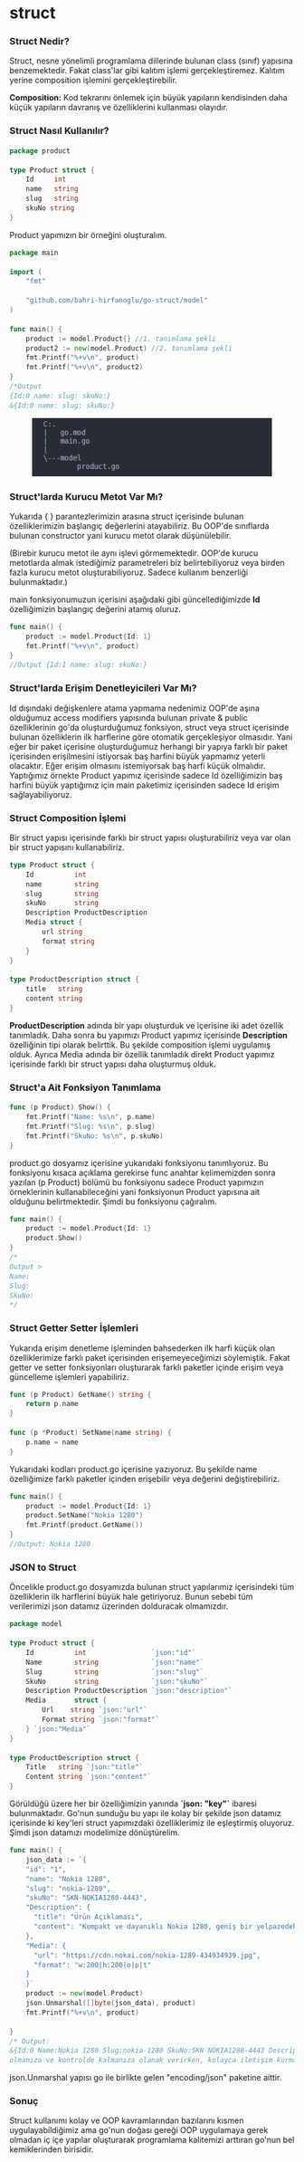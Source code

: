 # struct

### Struct Nedir?

Struct, nesne yönelimli programlama dillerinde bulunan class (sınıf) yapısına benzemektedir. Fakat class'lar gibi kalıtım işlemi gerçekleştiremez. Kalıtım yerine composition işlemini gerçekleştirebilir.&#x20;

**Composition:** Kod tekrarını önlemek için büyük yapıların kendisinden daha küçük yapıların davranış ve özelliklerini kullanması olayıdır.&#x20;

### Struct Nasıl Kullanılır?

```go
package product

type Product struct {
	Id     int
	name   string
	slug   string
	skuNo string
}
```

Product yapımızın bir örneğini oluşturalım.&#x20;

```go
package main

import (
	"fmt"

	"github.com/bahri-hirfanoglu/go-struct/model"
)

func main() {
	product := model.Product{} //1. tanımlama şekli
	product2 := new(model.Product) //2. tanımlama şekli
	fmt.Printf("%+v\n", product)
	fmt.Printf("%+v\n", product2)
}
/*Output 
{Id:0 name: slug: skuNo:}
&{Id:0 name: slug: skuNo:}
```



<figure><img src="../.gitbook/assets/go-struct-tree-view.png" alt=""><figcaption></figcaption></figure>

### Struct'larda Kurucu Metot Var Mı?

Yukarıda { } parantezlerimizin arasına struct içerisinde bulunan özelliklerimizin başlangıç değerlerini atayabiliriz. Bu OOP'de sınıflarda bulunan constructor yani kurucu metot olarak düşünülebilir.

(Birebir kurucu metot ile aynı işlevi görmemektedir. OOP'de kurucu metotlarda almak istediğimiz parametreleri biz belirtebiliyoruz veya birden fazla kurucu metot oluşturabiliyoruz. Sadece kullanım benzerliği bulunmaktadır.)&#x20;

main fonksiyonumuzun içerisini aşağıdaki gibi güncellediğimizde **Id** özelliğimizin başlangıç değerini atamış oluruz.

```go
func main() {
	product := model.Product{Id: 1}
	fmt.Printf("%+v\n", product)
}
//Output {Id:1 name: slug: skuNo:}
```

### Struct'larda Erişim Denetleyicileri Var Mı?

Id dışındaki değişkenlere atama yapmama nedenimiz OOP'de aşına olduğumuz access modifiers yapısında bulunan private & public özelliklerinin go'da oluşturduğumuz fonksiyon, struct veya struct içerisinde bulunan özelliklerin ilk harflerine göre otomatik gerçekleşiyor olmasıdır. Yani eğer bir paket içerisine oluşturduğumuz herhangi bir yapıya farklı bir paket içerisinden erişilmesini istiyorsak baş harfini büyük yapmamız yeterli olacaktır. Eğer erişim olmasını istemiyorsak baş harfi küçük olmalıdır. Yaptığımız örnekte Product yapımız içerisinde sadece Id özelliğimizin baş harfini büyük yaptığımız için main paketimiz içerisinden sadece Id erişim sağlayabiliyoruz.&#x20;

### Struct **Composition İşlemi**

Bir struct yapısı içerisinde farklı bir struct yapısı oluşturabiliriz veya var olan bir struct yapısını kullanabiliriz.&#x20;

```go
type Product struct {
	Id          int
	name        string
	slug        string
	skuNo       string
	Description ProductDescription
	Media struct {
		url string
		format string
	}
}

type ProductDescription struct {
	title   string
	content string
}

```

**ProductDescription** adında bir yapı oluşturduk ve içerisine iki adet özellik tanımladık. Daha sonra bu yapımızı Product yapımız içerisinde **Description** özelliğinin tipi olarak belirttik. Bu şekilde composition işlemi uygulamış olduk. Ayrıca Media adında bir özellik tanımladık direkt Product yapımız içerisinde farklı bir struct yapısı daha oluşturmuş olduk.

### Struct'a Ait Fonksiyon Tanımlama

```go
func (p Product) Show() {
	fmt.Printf("Name: %s\n", p.name)
	fmt.Printf("Slug: %s\n", p.slug)
	fmt.Printf("SkuNo: %s\n", p.skuNo)
}
```

product.go dosyamız içerisine yukarıdaki fonksiyonu tanımlıyoruz. Bu fonksiyonu kısaca açıklama gerekirse func anahtar kelimemizden sonra yazılan (p Product) bölümü bu fonksiyonu sadece Product yapımızın örneklerinin kullanabileceğini yani fonksiyonun Product yapısına ait olduğunu belirtmektedir. Şimdi bu fonksiyonu çağıralım.&#x20;

```go
func main() {
	product := model.Product{Id: 1}
	product.Show()
}
/*
Output >
Name: 
Slug:  
SkuNo: 
*/
```

### Struct Getter Setter İşlemleri

Yukarıda erişim denetleme işleminden bahsederken ilk harfi küçük olan özelliklerimize farklı paket içerisinden erişemeyeceğimizi söylemiştik. Fakat getter ve setter fonksiyonları oluşturarak farklı paketler içinde erişim veya güncelleme işlemleri yapabiliriz.&#x20;

```go
func (p Product) GetName() string {
	return p.name
}

func (p *Product) SetName(name string) {
	p.name = name
}

```

Yukarıdaki kodları product.go içerisine yazıyoruz. Bu şekilde name özelliğimize farklı paketler içinden erişebilir veya değerini değiştirebiliriz.

```go
func main() {
	product := model.Product{Id: 1}
	product.SetName("Nokia 1280")
	fmt.Printf(product.GetName())
}
//Output: Nokia 1280
```

### JSON to Struct

Öncelikle product.go dosyamızda bulunan struct yapılarımız içerisindeki tüm özelliklerin ilk harflerini büyük hale getiriyoruz. Bunun sebebi tüm verilerimizi json datamız üzerinden dolduracak olmamızdır.

```go
package model

type Product struct {
	Id          int                `json:"id"`
	Name        string             `json:"name"`
	Slug        string             `json:"slug"`
	SkuNo       string             `json:"skuNo"`
	Description ProductDescription `json:"description"`
	Media       struct {
		Url    string `json:"url"`
		Format string `json:"format"`
	} `json:"Media"`
}

type ProductDescription struct {
	Title   string `json:"title"`
	Content string `json:"content"`
}
```

Görüldüğü üzere her bir özelliğimizin yanında **\`json: "key"\`** ibaresi bulunmaktadır. Go'nun sunduğu bu yapı ile kolay bir şekilde json datamız içerisinde ki key'leri struct yapımızdaki özelliklerimiz ile eşleştirmiş oluyoruz. Şimdi json datamızı modelimize dönüştürelim.&#x20;

```go
func main() {
	json_data := `{
	"id": "1",
	"name": "Nokia 1280",
	"slug": "nokia-1280",
	"skuNo": "SKN-NOKIA1280-4443",
	"Description": {
	  "title": "Ürün Açıklaması",
	  "content": "Kompakt ve dayanıklı Nokia 1280, geniş bir yelpazedeki pratik özelliklerle organize olmanıza ve kontrolde kalmanıza olanak verirken, kolayca iletişim kurmanıza imkan verir."
	},
	"Media": {
	  "url": "https://cdn.nokai.com/nokia-1289-434934939.jpg",
	  "format": "w:200|h:200|o|p|t"
	}
	}`
	product := new(model.Product)
	json.Unmarshal([]byte(json_data), product)
	fmt.Printf("%+v\n", product)

}
/* Output: 
&{Id:0 Name:Nokia 1280 Slug:nokia-1280 SkuNo:SKN-NOKIA1280-4443 Description:{Title:Ürün Açıklaması Content:Kompakt ve dayanıklı Nokia 1280, geniş bir yelpazedeki pratik özelliklerle organize 
olmanıza ve kontrolde kalmanıza olanak verirken, kolayca iletişim kurmanıza imkan verir.} Media:{Url:https://cdn.nokai.com/nokia-1289-434934939.jpg Format:w:200|h:200|o|p|t}}
```

json.Unmarshal yapısı go ile birlikte gelen "encoding/json" paketine aittir.&#x20;

### Sonuç

Struct kullanımı kolay ve OOP kavramlarından bazılarını kısmen uygulayabildiğimiz ama go'nun doğası gereği OOP uygulamaya gerek olmadan iç içe yapılar oluşturarak programlama kalitemizi arttıran go'nun bel kemiklerinden birisidir.&#x20;



